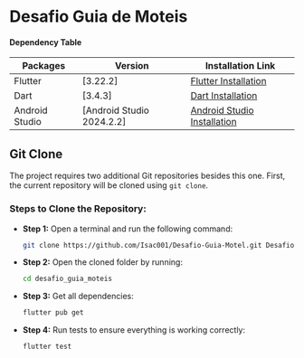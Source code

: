 # Desafio Guia de Moteis

#### Dependency Table

| Packages       | Version                             | Installation Link                                                                |
|---------------|-------------------------------------|----------------------------------------------------------------------------------|
| Flutter        | [3.22.2]                            | [Flutter Installation](https://flutter.dev)                                      |
| Dart           | [3.4.3]                            | [Dart Installation](https://dart.dev)                                           |
| Android Studio | [Android Studio 2024.2.2]           | [Android Studio Installation](https://developer.android.com/studio)             |

## Git Clone
The project requires two additional Git repositories besides this one. First, the current repository will be cloned using `git clone`.

### Steps to Clone the Repository:

- **Step 1:** Open a terminal and run the following command:
    ```bash
    git clone https://github.com/Isac001/Desafio-Guia-Motel.git DesafioGuiaMotei
    ```

- **Step 2:** Open the cloned folder by running:
    ```bash
    cd desafio_guia_moteis
    ```

- **Step 3:** Get all dependencies:
    ```bash
    flutter pub get
    ```

- **Step 4:** Run tests to ensure everything is working correctly:
    ```bash
    flutter test
    ```
